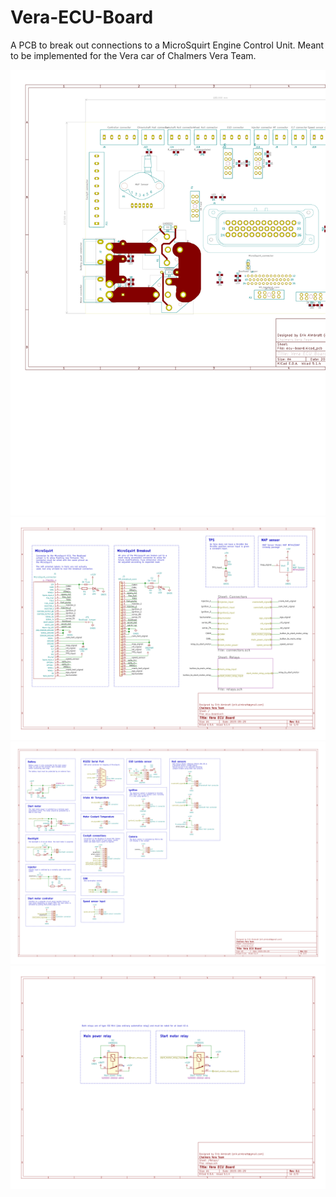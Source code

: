 # Vera-ECU-Board
A PCB to break out connections to a MicroSquirt Engine Control Unit. Meant to be implemented for the Vera car of Chalmers Vera Team.


![ecu-board-pcb.svg](./ecu-board/ecu-board-pcb.svg)
![ecu-board.svg](./ecu-board/ecu-board.svg)
![connectors-Connectors.svg](./ecu-board/connectors-Connectors.svg)
![relays-Relays.svg](./ecu-board/relays-Relays.svg)
